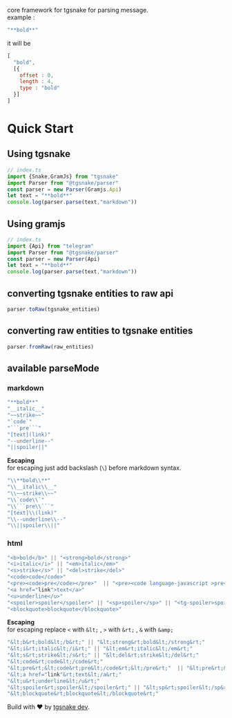 core framework for tgsnake for parsing message.   
example : 
```js 
"**bold**"
```
it will be  
```js 
[
  "bold",
  [{
    offset : 0,
    length : 4,
    type : "bold"
  }]
]
```
# Quick Start 
## Using tgsnake 
```ts 
// index.ts 
import {Snake,GramJs} from "tgsnake"
import Parser from "@tgsnake/parser"
const parser = new Parser(Gramjs.Api) 
let text = "**bold**"
console.log(parser.parse(text,"markdown"))
```
## Using gramjs 
```ts 
// index.ts 
import {Api} from "telegram"
import Parser from "@tgsnake/parser"
const parser = new Parser(Api) 
let text = "**bold**"
console.log(parser.parse(text,"markdown"))
```
## converting tgsnake entities to raw api
```ts 
parser.toRaw(tgsnake_entities)
```
## converting raw entities to tgsnake entities
```ts 
parser.fromRaw(raw_entities)
```
## available parseMode 
### markdown 
```ts 
"**bold**"
"__italic__"
"~~strike~~"
"`code`" 
"```pre```" 
"[text](link)"
"--underline--" 
"||spoiler||"
```
**Escaping**  
for escaping just add backslash (`\`) before markdown syntax.
```ts
"\\**bold\\**"
"\\__italic\\__"
"\\~~strike\\~~"
"\\`code\\`" 
"\\```pre\\```" 
"[text]\\(link)"
"\\--underline\\--" 
"\\||spoiler\\||"
```
### html 
```ts 
"<b>bold</b>" || "<strong>bold</strong>"
"<i>italic</i>" || "<em>italic</em>"
"<s>strike</s>" || "<del>strike</del>"
"<code>code</code>" 
"<pre><code>pre</code></pre>"  || "<pre><code language-javascript >pre</code></pre>"
"<a href="link">text</a>"
"<u>underline</u>" 
"<spoiler>spoiler</spoiler>" || "<sp>spoiler</sp>" || "<tg-spoiler>spoiler</tg-spoiler>" || "<span class="tg-spoiler">spoiler</span>"
"<blockquote>blockquote</blockquote>"
```
**Escaping**  
for escaping replace `<` with `&lt;` , `>` with `&rt;` , `&` with `&amp;`
```ts 
"&lt;b&rt;bold&lt;/b&rt;" || "&lt;strong&rt;bold&lt;/strong&rt;"
"&lt;i&rt;italic&lt;/i&rt;" || "&lt;em&rt;italic&lt;/em&rt;"
"&lt;s&rt;strike&lt;/s&rt;" || "&lt;del&rt;strike&lt;/del&rt;"
"&lt;code&rt;code&lt;/code&rt;" 
"&lt;pre&rt;&lt;code&rt;pre&lt;/code&rt;&lt;/pre&rt;"  || "&lt;pre&rt;&lt;code language-javascript &rt;pre&lt;/code&rt;&lt;/pre&rt;"
"&lt;a href="link"&rt;text&lt;/a&rt;"
"&lt;u&rt;underline&lt;/u&rt;" 
"&lt;spoiler&rt;spoiler&lt;/spoiler&rt;" || "&lt;sp&rt;spoiler&lt;/sp&rt;" || "&lt;tg-spoiler&rt;spoiler&lt;/tg-spoiler&rt;" || "&lt;span class="tg-spoiler"&rt;spoiler&lt;/span&rt;"
"&lt;blockquote&rt;blockquote&lt;/blockquote&rt;"
```
  
Build with ♥️ by [tgsnake dev](https://t.me/+Fdu8unNApTg3ZGU1).
